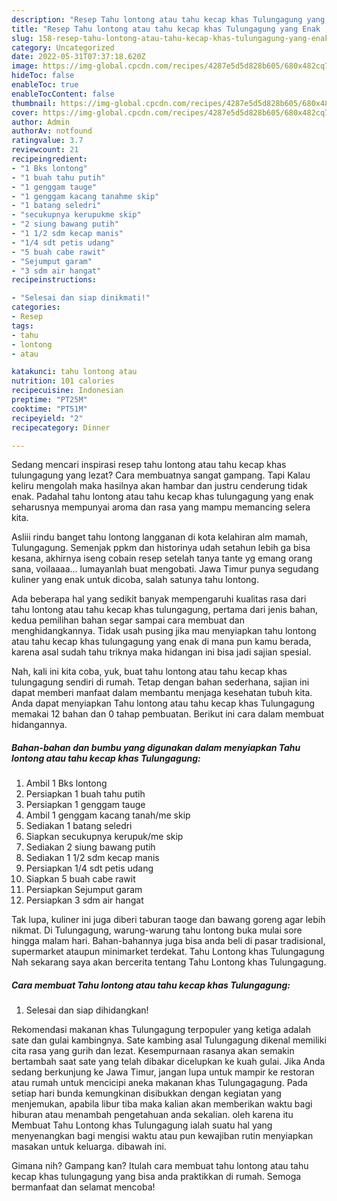 ```yaml
---
description: "Resep Tahu lontong atau tahu kecap khas Tulungagung yang Enak , Mantap"
title: "Resep Tahu lontong atau tahu kecap khas Tulungagung yang Enak , Mantap"
slug: 158-resep-tahu-lontong-atau-tahu-kecap-khas-tulungagung-yang-enak-mantap
category: Uncategorized
date: 2022-05-31T07:37:18.620Z
image: https://img-global.cpcdn.com/recipes/4287e5d5d828b605/680x482cq70/tahu-lontong-atau-tahu-kecap-khas-tulungagung-foto-resep-utama.jpg
hideToc: false
enableToc: true
enableTocContent: false
thumbnail: https://img-global.cpcdn.com/recipes/4287e5d5d828b605/680x482cq70/tahu-lontong-atau-tahu-kecap-khas-tulungagung-foto-resep-utama.jpg
cover: https://img-global.cpcdn.com/recipes/4287e5d5d828b605/680x482cq70/tahu-lontong-atau-tahu-kecap-khas-tulungagung-foto-resep-utama.jpg
author: Admin
authorAv: notfound
ratingvalue: 3.7
reviewcount: 21
recipeingredient:
- "1 Bks lontong"
- "1 buah tahu putih"
- "1 genggam tauge"
- "1 genggam kacang tanahme skip"
- "1 batang seledri"
- "secukupnya kerupukme skip"
- "2 siung bawang putih"
- "1 1/2 sdm kecap manis"
- "1/4 sdt petis udang"
- "5 buah cabe rawit"
- "Sejumput garam"
- "3 sdm air hangat"
recipeinstructions:

- "Selesai dan siap dinikmati!"
categories:
- Resep
tags:
- tahu
- lontong
- atau

katakunci: tahu lontong atau 
nutrition: 101 calories
recipecuisine: Indonesian
preptime: "PT25M"
cooktime: "PT51M"
recipeyield: "2"
recipecategory: Dinner

---
```



Sedang mencari inspirasi resep tahu lontong atau tahu kecap khas tulungagung yang lezat? Cara membuatnya sangat gampang. Tapi Kalau keliru mengolah maka hasilnya akan hambar dan justru cenderung tidak enak. Padahal tahu lontong atau tahu kecap khas tulungagung yang enak seharusnya mempunyai aroma dan rasa yang mampu memancing selera kita.


Asliii rindu banget tahu lontong langganan di kota kelahiran alm mamah, Tulungagung. Semenjak ppkm dan historinya udah setahun lebih ga bisa kesana, akhirnya iseng cobain resep setelah tanya tante yg emang orang sana, voilaaaa… lumayanlah buat mengobati. Jawa Timur punya segudang kuliner yang enak untuk dicoba, salah satunya tahu lontong.

Ada beberapa hal yang sedikit banyak mempengaruhi kualitas rasa dari tahu lontong atau tahu kecap khas tulungagung, pertama dari jenis bahan, kedua pemilihan bahan segar sampai cara membuat dan menghidangkannya. Tidak usah pusing jika mau menyiapkan tahu lontong atau tahu kecap khas tulungagung yang enak di mana pun kamu berada, karena asal sudah tahu triknya maka hidangan ini bisa jadi sajian spesial.


Nah, kali ini kita coba, yuk, buat tahu lontong atau tahu kecap khas tulungagung sendiri di rumah. Tetap dengan bahan sederhana, sajian ini dapat memberi manfaat dalam membantu menjaga kesehatan tubuh kita. Anda dapat menyiapkan Tahu lontong atau tahu kecap khas Tulungagung memakai 12 bahan dan 0 tahap pembuatan. Berikut ini cara dalam membuat hidangannya.

<!--inarticleads1-->

##### Bahan-bahan dan bumbu yang digunakan dalam menyiapkan Tahu lontong atau tahu kecap khas Tulungagung:

1. Ambil 1 Bks lontong
1. Persiapkan 1 buah tahu putih
1. Persiapkan 1 genggam tauge
1. Ambil 1 genggam kacang tanah/me skip
1. Sediakan 1 batang seledri
1. Siapkan secukupnya kerupuk/me skip
1. Sediakan 2 siung bawang putih
1. Sediakan 1 1/2 sdm kecap manis
1. Persiapkan 1/4 sdt petis udang
1. Siapkan 5 buah cabe rawit
1. Persiapkan Sejumput garam
1. Persiapkan 3 sdm air hangat


Tak lupa, kuliner ini juga diberi taburan taoge dan bawang goreng agar lebih nikmat. Di Tulungagung, warung-warung tahu lontong buka mulai sore hingga malam hari. Bahan-bahannya juga bisa anda beli di pasar tradisional, supermarket ataupun minimarket terdekat. Tahu Lontong khas Tulungagung Nah sekarang saya akan bercerita tentang Tahu Lontong khas Tulungagung. 

<!--inarticleads2-->

##### Cara membuat Tahu lontong atau tahu kecap khas Tulungagung:


1. Selesai dan siap dihidangkan!

Rekomendasi makanan khas Tulungagung terpopuler yang ketiga adalah sate dan gulai kambingnya. Sate kambing asal Tulungagung dikenal memiliki cita rasa yang gurih dan lezat. Kesempurnaan rasanya akan semakin bertambah saat sate yang telah dibakar dicelupkan ke kuah gulai. Jika Anda sedang berkunjung ke Jawa Timur, jangan lupa untuk mampir ke restoran atau rumah untuk mencicipi aneka makanan khas Tulungagagung. Pada setiap hari bunda kemungkinan disibukkan dengan kegiatan yang menjemukan, apabila libur tiba maka kalian akan memberikan waktu bagi hiburan atau menambah pengetahuan anda sekalian. oleh karena itu Membuat Tahu Lontong khas Tulungagung ialah suatu hal yang menyenangkan bagi mengisi waktu atau pun kewajiban rutin menyiapkan masakan untuk keluarga. dibawah ini. 

Gimana nih? Gampang kan? Itulah cara membuat tahu lontong atau tahu kecap khas tulungagung yang bisa anda praktikkan di rumah. Semoga bermanfaat dan selamat mencoba!
